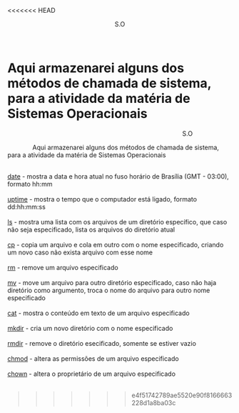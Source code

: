 <<<<<<< HEAD
<center>S.O</center><br><br>

Aqui armazenarei alguns dos métodos de chamada de sistema, para a atividade da matéria de Sistemas Operacionais
=======
&emsp;&emsp;&emsp;&emsp;&emsp;&emsp;&emsp;&emsp;&emsp;&emsp;&emsp;&emsp;&emsp;&emsp;&emsp;&emsp;&emsp;&emsp;&emsp;&emsp;&emsp;&emsp;&emsp;&emsp;&emsp;&emsp;&emsp;&emsp;S.O<br>

&emsp;&emsp;&emsp;&emsp;Aqui armazenarei alguns dos métodos de chamada de sistema, para a atividade da matéria de Sistemas Operacionais<br><br>

[date](https://github.com/Lipeeeeeee/S.O/blob/main/date.cpp) - mostra a data e hora atual no fuso horário de Brasília (GMT - 03:00), formato hh:mm<br><br>
[uptime](https://github.com/Lipeeeeeee/S.O/blob/main/uptime.cpp) - mostra o tempo que o computador está ligado, formato dd:hh:mm:ss<br><br>
[ls](https://github.com/Lipeeeeeee/S.O/blob/main/ls.cpp) - mostra uma lista com os arquivos de um diretório específico, que caso não seja especificado, lista os arquivos do diretório atual<br><br>
[cp](https://github.com/Lipeeeeeee/S.O/blob/main/cp.cpp) - copia um arquivo e cola em outro com o nome especificado, criando um novo caso não exista arquivo com esse nome<br><br>
[rm](https://github.com/Lipeeeeeee/S.O/blob/main/rm.cpp) - remove um arquivo especificado<br><br>
[mv](https://github.com/Lipeeeeeee/S.O/blob/main/mv.cpp) - move um arquivo para outro diretório especificado, caso não haja diretório como argumento, troca o nome do arquivo para outro nome especificado<br><br>
[cat](https://github.com/Lipeeeeeee/S.O/blob/main/cat.cpp) - mostra o conteúdo em texto de um arquivo especificado<br><br>
[mkdir](https://github.com/Lipeeeeeee/S.O/blob/main/mkdir.cpp) - cria um novo diretório com o nome especificado<br><br>
[rmdir](https://github.com/Lipeeeeeee/S.O/blob/main/rmdir.cpp) - remove o diretório esecificado, somente se estiver vazio<br><br>
[chmod](https://github.com/Lipeeeeeee/S.O/blob/main/chmod.cpp) - altera as permissões de um arquivo especificado<br><br>
[chown](https://github.com/Lipeeeeeee/S.O/blob/main/chown.cpp) - altera o proprietário de um arquivo especificado<br><br>
>>>>>>> e4f51742789ae5520e90f8166663228d1a8ba03c
